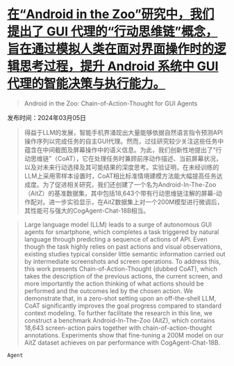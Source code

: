# [在“Android in the Zoo”研究中，我们提出了 GUI 代理的“行动思维链”概念，旨在通过模拟人类在面对界面操作时的逻辑思考过程，提升 Android 系统中 GUI 代理的智能决策与执行能力。](https://arxiv.org/abs/2403.02713)

> Android in the Zoo: Chain-of-Action-Thought for GUI Agents

发布时间：2024年03月05日

> 得益于LLM的发展，智能手机界涌现出大量能够依据自然语言指令预测API操作序列以完成任务的自主GUI代理。然而，过往研究较少关注这些任务中蕴含在中间截图及屏幕操作中的语义信息。为此，我们创新性地提出了“行动思维链”（CoAT），它在处理任务时兼顾前序动作描述、当前屏幕状况，以及对未来行动选择及其可能结果的深度思考。实验证明，在未经训练的LLM上采用零样本设置时，CoAT相比标准情境建模方法能大幅提高任务达成度。为了促进相关研究，我们还创建了一个名为Android-In-The-Zoo（AitZ）的基准数据集，其中包括18,643个带有行动思维链注解的屏幕-动作配对。进一步实验显示，在AitZ数据集上对一个200M模型进行微调后，其性能可与强大的CogAgent-Chat-18B相当。

> Large language model (LLM) leads to a surge of autonomous GUI agents for smartphone, which completes a task triggered by natural language through predicting a sequence of actions of API. Even though the task highly relies on past actions and visual observations, existing studies typical consider little semantic information carried out by intermediate screenshots and screen operations. To address this, this work presents Chain-of-Action-Thought (dubbed CoAT), which takes the description of the previous actions, the current screen, and more importantly the action thinking of what actions should be performed and the outcomes led by the chosen action. We demonstrate that, in a zero-shot setting upon an off-the-shell LLM, CoAT significantly improves the goal progress compared to standard context modeling. To further facilitate the research in this line, we construct a benchmark Android-In-The-Zoo (AitZ), which contains 18,643 screen-action pairs together with chain-of-action-thought annotations. Experiments show that fine-tuning a 200M model on our AitZ dataset achieves on par performance with CogAgent-Chat-18B.

`Agent`